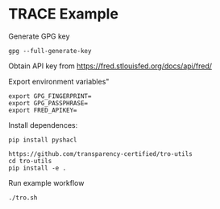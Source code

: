 # TRACE Example

Generate GPG key
```
gpg --full-generate-key
```

Obtain API key from https://fred.stlouisfed.org/docs/api/fred/

Export environment variables"
```
export GPG_FINGERPRINT=
export GPG_PASSPHRASE=
export FRED_APIKEY=
```

Install dependences:
```
pip install pyshacl

https://github.com/transparency-certified/tro-utils
cd tro-utils
pip install -e .
```


Run example workflow
```
./tro.sh
```
